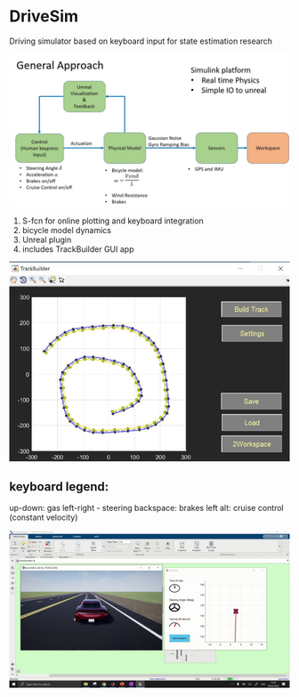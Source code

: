 # DriveSim
Driving simulator based on keyboard input for state estimation research

![Alt text](/ImagesGifs/Approach.JPG?raw=true "Approach")

1) S-fcn for online plotting and keyboard integration
2) bicycle model dynamics
3) Unreal plugin
4) includes TrackBuilder GUI app 

![Alt text](/ImagesGifs/TrackBuilder.JPG?raw=true "TrackBuilder")

## keyboard legend:
up-down: gas
left-right - steering
backspace: brakes
left alt: cruise control (constant velocity)


![Taste](/ImagesGifs/Example.gif)